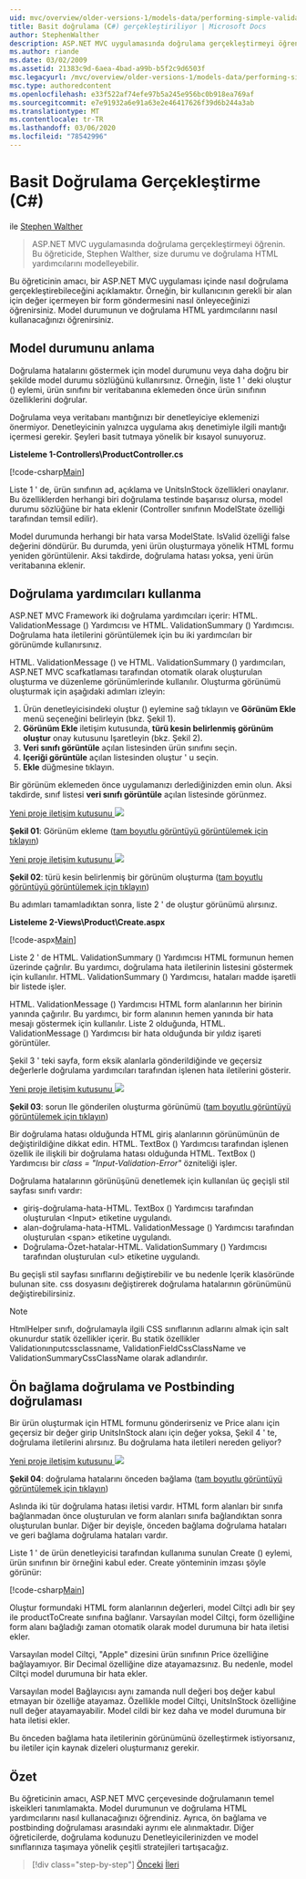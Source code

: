 ```yaml
---
uid: mvc/overview/older-versions-1/models-data/performing-simple-validation-cs
title: Basit doğrulama (C#) gerçekleştiriliyor | Microsoft Docs
author: StephenWalther
description: ASP.NET MVC uygulamasında doğrulama gerçekleştirmeyi öğrenin. Bu öğreticide, Stephen Walther size durumu ve doğrulama HTML Yardımcısı 'nı modelleyebilir...
ms.author: riande
ms.date: 03/02/2009
ms.assetid: 21383c9d-6aea-4bad-a99b-b5f2c9d6503f
msc.legacyurl: /mvc/overview/older-versions-1/models-data/performing-simple-validation-cs
msc.type: authoredcontent
ms.openlocfilehash: e33f522af74efe97b5a245e956bc0b918ea769af
ms.sourcegitcommit: e7e91932a6e91a63e2e46417626f39d6b244a3ab
ms.translationtype: MT
ms.contentlocale: tr-TR
ms.lasthandoff: 03/06/2020
ms.locfileid: "78542996"
---
```

# <a name="performing-simple-validation-c"></a>Basit Doğrulama Gerçekleştirme (C#)

ile [Stephen Walther](https://github.com/StephenWalther)

> ASP.NET MVC uygulamasında doğrulama gerçekleştirmeyi öğrenin. Bu öğreticide, Stephen Walther, size durumu ve doğrulama HTML yardımcılarını modelleyebilir.

Bu öğreticinin amacı, bir ASP.NET MVC uygulaması içinde nasıl doğrulama gerçekleştirebileceğini açıklamaktır. Örneğin, bir kullanıcının gerekli bir alan için değer içermeyen bir form göndermesini nasıl önleyeceğinizi öğrenirsiniz. Model durumunun ve doğrulama HTML yardımcılarını nasıl kullanacağınızı öğrenirsiniz.

## <a name="understanding-model-state"></a>Model durumunu anlama

Doğrulama hatalarını göstermek için model durumunu veya daha doğru bir şekilde model durumu sözlüğünü kullanırsınız. Örneğin, liste 1 ' deki oluştur () eylemi, ürün sınıfını bir veritabanına eklemeden önce ürün sınıfının özelliklerini doğrular.

Doğrulama veya veritabanı mantığınızı bir denetleyiciye eklemenizi önermiyor. Denetleyicinin yalnızca uygulama akış denetimiyle ilgili mantığı içermesi gerekir. Şeyleri basit tutmaya yönelik bir kısayol sunuyoruz.

**Listeleme 1-Controllers\ProductController.cs**

[!code-csharp[Main](performing-simple-validation-cs/samples/sample1.cs)]

Liste 1 ' de, ürün sınıfının ad, açıklama ve UnitsInStock özellikleri onaylanır. Bu özelliklerden herhangi biri doğrulama testinde başarısız olursa, model durumu sözlüğüne bir hata eklenir (Controller sınıfının ModelState özelliği tarafından temsil edilir).

Model durumunda herhangi bir hata varsa ModelState. IsValid özelliği false değerini döndürür. Bu durumda, yeni ürün oluşturmaya yönelik HTML formu yeniden görüntülenir. Aksi takdirde, doğrulama hatası yoksa, yeni ürün veritabanına eklenir.

## <a name="using-the-validation-helpers"></a>Doğrulama yardımcıları kullanma

ASP.NET MVC Framework iki doğrulama yardımcıları içerir: HTML. ValidationMessage () Yardımcısı ve HTML. ValidationSummary () Yardımcısı. Doğrulama hata iletilerini görüntülemek için bu iki yardımcıları bir görünümde kullanırsınız.

HTML. ValidationMessage () ve HTML. ValidationSummary () yardımcıları, ASP.NET MVC scafkatlaması tarafından otomatik olarak oluşturulan oluşturma ve düzenleme görünümlerinde kullanılır. Oluşturma görünümü oluşturmak için aşağıdaki adımları izleyin:

1. Ürün denetleyicisindeki oluştur () eylemine sağ tıklayın ve **Görünüm Ekle** menü seçeneğini belirleyin (bkz. Şekil 1).
2. **Görünüm Ekle** iletişim kutusunda, **türü kesin belirlenmiş görünüm oluştur** onay kutusunu Işaretleyin (bkz. Şekil 2).
3. **Veri sınıfı görüntüle** açılan listesinden ürün sınıfını seçin.
4. **Içeriği görüntüle** açılan listesinden oluştur ' u seçin.
5. **Ekle** düğmesine tıklayın.

Bir görünüm eklemeden önce uygulamanızı derlediğinizden emin olun. Aksi takdirde, sınıf listesi **veri sınıfı görüntüle** açılan listesinde görünmez.

[Yeni proje iletişim kutusunu ![](performing-simple-validation-cs/_static/image1.jpg)](performing-simple-validation-cs/_static/image1.png)

**Şekil 01**: Görünüm ekleme ([tam boyutlu görüntüyü görüntülemek için tıklayın](performing-simple-validation-cs/_static/image2.png))

[Yeni proje iletişim kutusunu ![](performing-simple-validation-cs/_static/image2.jpg)](performing-simple-validation-cs/_static/image3.png)

**Şekil 02**: türü kesin belirlenmiş bir görünüm oluşturma ([tam boyutlu görüntüyü görüntülemek için tıklayın](performing-simple-validation-cs/_static/image4.png))

Bu adımları tamamladıktan sonra, liste 2 ' de oluştur görünümü alırsınız.

**Listeleme 2-Views\Product\Create.aspx**

[!code-aspx[Main](performing-simple-validation-cs/samples/sample2.aspx)]

Liste 2 ' de HTML. ValidationSummary () Yardımcısı HTML formunun hemen üzerinde çağrılır. Bu yardımcı, doğrulama hata iletilerinin listesini göstermek için kullanılır. HTML. ValidationSummary () Yardımcısı, hataları madde işaretli bir listede işler.

HTML. ValidationMessage () Yardımcısı HTML form alanlarının her birinin yanında çağırılır. Bu yardımcı, bir form alanının hemen yanında bir hata mesajı göstermek için kullanılır. Liste 2 olduğunda, HTML. ValidationMessage () Yardımcısı bir hata olduğunda bir yıldız işareti görüntüler.

Şekil 3 ' teki sayfa, form eksik alanlarla gönderildiğinde ve geçersiz değerlerle doğrulama yardımcıları tarafından işlenen hata iletilerini gösterir.

[Yeni proje iletişim kutusunu ![](performing-simple-validation-cs/_static/image3.jpg)](performing-simple-validation-cs/_static/image5.png)

**Şekil 03**: sorun Ile gönderilen oluşturma görünümü ([tam boyutlu görüntüyü görüntülemek için tıklayın](performing-simple-validation-cs/_static/image6.png))

Bir doğrulama hatası olduğunda HTML giriş alanlarının görünümünün de değiştirildiğine dikkat edin. HTML. TextBox () Yardımcısı tarafından işlenen özellik ile ilişkili bir doğrulama hatası olduğunda HTML. TextBox () Yardımcısı bir *class = "Input-Validation-Error"* özniteliği işler.

Doğrulama hatalarının görünüşünü denetlemek için kullanılan üç geçişli stil sayfası sınıfı vardır:

- giriş-doğrulama-hata-HTML. TextBox () Yardımcısı tarafından oluşturulan &lt;Input&gt; etiketine uygulandı.
- alan-doğrulama-hata-HTML. ValidationMessage () Yardımcısı tarafından oluşturulan &lt;span&gt; etiketine uygulandı.
- Doğrulama-Özet-hatalar-HTML. ValidationSummary () Yardımcısı tarafından oluşturulan &lt;ul&gt; etiketine uygulandı.

Bu geçişli stil sayfası sınıflarını değiştirebilir ve bu nedenle Içerik klasöründe bulunan site. css dosyasını değiştirerek doğrulama hatalarının görünümünü değiştirebilirsiniz.

> [!NOTE] 
> 
> HtmlHelper sınıfı, doğrulamayla ilgili CSS sınıflarının adlarını almak için salt okunurdur statik özellikler içerir. Bu statik özellikler Validationınputcssclassname, ValidationFieldCssClassName ve ValidationSummaryCssClassName olarak adlandırılır.

## <a name="prebinding-validation-and-postbinding-validation"></a>Ön bağlama doğrulama ve Postbinding doğrulaması

Bir ürün oluşturmak için HTML formunu gönderirseniz ve Price alanı için geçersiz bir değer girip UnitsInStock alanı için değer yoksa, Şekil 4 ' te, doğrulama iletilerini alırsınız. Bu doğrulama hata iletileri nereden geliyor?

[Yeni proje iletişim kutusunu ![](performing-simple-validation-cs/_static/image4.jpg)](performing-simple-validation-cs/_static/image7.png)

**Şekil 04**: doğrulama hatalarını önceden bağlama ([tam boyutlu görüntüyü görüntülemek için tıklayın](performing-simple-validation-cs/_static/image8.png))

Aslında iki tür doğrulama hatası iletisi vardır. HTML form alanları bir sınıfa bağlanmadan önce oluşturulan ve form alanları sınıfa bağlandıktan sonra oluşturulan bunlar. Diğer bir deyişle, önceden bağlama doğrulama hataları ve geri bağlama doğrulama hataları vardır.

Liste 1 ' de ürün denetleyicisi tarafından kullanıma sunulan Create () eylemi, ürün sınıfının bir örneğini kabul eder. Create yönteminin imzası şöyle görünür:

[!code-csharp[Main](performing-simple-validation-cs/samples/sample3.cs)]

Oluştur formundaki HTML form alanlarının değerleri, model Ciltçi adlı bir şey ile productToCreate sınıfına bağlanır. Varsayılan model Ciltçi, form özelliğine form alanı bağladığı zaman otomatik olarak model durumuna bir hata iletisi ekler.

Varsayılan model Ciltçi, "Apple" dizesini ürün sınıfının Price özelliğine bağlayamıyor. Bir Decimal özelliğine dize atayamazsınız. Bu nedenle, model Ciltçi model durumuna bir hata ekler.

Varsayılan model Bağlayıcısı aynı zamanda null değeri boş değer kabul etmayan bir özelliğe atayamaz. Özellikle model Ciltçi, UnitsInStock özelliğine null değer atayamayabilir. Model cildi bir kez daha ve model durumuna bir hata iletisi ekler.

Bu önceden bağlama hata iletilerinin görünümünü özelleştirmek istiyorsanız, bu iletiler için kaynak dizeleri oluşturmanız gerekir.

## <a name="summary"></a>Özet

Bu öğreticinin amacı, ASP.NET MVC çerçevesinde doğrulamanın temel iskeikleri tanımlamakta. Model durumunun ve doğrulama HTML yardımcılarını nasıl kullanacağınızı öğrendiniz. Ayrıca, ön bağlama ve postbinding doğrulaması arasındaki ayrımı ele alınmaktadır. Diğer öğreticilerde, doğrulama kodunuzu Denetleyicilerinizden ve model sınıflarınıza taşımaya yönelik çeşitli stratejileri tartışacağız.

> [!div class="step-by-step"]
> [Önceki](displaying-a-table-of-database-data-cs.md)
> [İleri](validating-with-the-idataerrorinfo-interface-cs.md)
